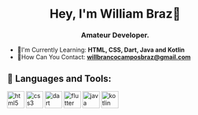 <h1 align="center">Hey, I'm William Braz👋</h1>
<h3 align="center">Amateur Developer.</h3>

- :seedling:I'm Currently Learning: **HTML, CSS, Dart, Java and Kotlin**
- :love_letter:How Can You Contact: **willbrancocamposbraz@gmail.com**

## 🚀 Languages and Tools:
<p align="left"> 
<img src="https://cdn.jsdelivr.net/gh/devicons/devicon/icons/html5/html5-original-wordmark.svg" alt="html5" width="40" height="40"/> 
  
<img src="https://cdn.jsdelivr.net/gh/devicons/devicon/icons/css3/css3-original-wordmark.svg" alt="css3" width="40" height="40"/>
 
<img src="https://cdn.jsdelivr.net/gh/devicons/devicon/icons/dart/dart-original.svg" alt="dart" width="40" height="40"/>

<img src="https://cdn.jsdelivr.net/gh/devicons/devicon/icons/flutter/flutter-original.svg" alt="flutter" width="40" height="40"/>
  
<img src="https://cdn.jsdelivr.net/gh/devicons/devicon/icons/java/java-original.svg" alt="java" width="40" height="40"/>
  
<img src="https://cdn.jsdelivr.net/gh/devicons/devicon/icons/kotlin/kotlin-original.svg" alt="kotlin" width="40" height="40"/>




